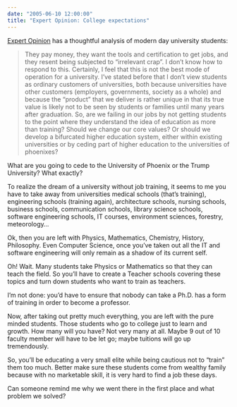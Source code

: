 ```yaml
---
date: "2005-06-10 12:00:00"
title: "Expert Opinion: College expectations"
---
```




[Expert Opinion](https://expert-opinion.blogspot.com/2005/06/college-expectations.html) has a thoughtful analysis of modern day university students:

>They pay money, they want the tools and certification to get jobs, and they resent being subjected to &ldquo;irrelevant crap&rdquo;. I don&rsquo;t know how to respond to this. Certainly, I feel that this is not the best mode of operation for a university. I&rsquo;ve stated before that I don&rsquo;t view students as ordinary customers of universities, both because universities have other customers (employers, governments, society as a whole) and because the &ldquo;product&rdquo; that we deliver is rather unique in that its true value is likely not to be seen by students or families until many years after graduation. So, are we failing in our jobs by not getting students to the point where they understand the idea of education as more than training? Should we change our core values? Or should we develop a bifurcated higher education system, either within existing universities or by ceding part of higher education to the universities of phoenixes?


What are you going to cede to the University of Phoenix or the Trump University? What exactly?

To realize the dream of a university without job training, it seems to me you have to take away from universities medical schools (that&rsquo;s training), engineering schools (training again), architecture schools, nursing schools, business schools, communication schools, library science schools, software engineering schools, IT courses, environment sciences, forestry, meteorology&hellip;

Ok, then you are left with Physics, Mathematics, Chemistry, History, Philosophy. Even Computer Science, once you&rsquo;ve taken out all the IT and software engineering will only remain as a shadow of its current self.

Oh! Wait. Many students take Physics or Mathematics so that they can teach the field. So you&rsquo;ll have to create a Teacher schools covering these topics and turn down students who want to train as teachers.

I&rsquo;m not done: you&rsquo;d have to ensure that nobody can take a Ph.D. has a form of training in order to become a professor.

Now, after taking out pretty much everything, you are left with the pure minded students. Those students who go to college just to learn and growth. How many will you have? Not very many at all. Maybe 9 out of 10 faculty member will have to be let go; maybe tuitions will go up tremendously.

So, you&rsquo;ll be educating a very small elite while being cautious not to &ldquo;train&rdquo; them too much. Better make sure these students come from wealthy family because with no marketable skill, it is very hard to find a job these days.

Can someone remind me why we went there in the first place and what problem we solved?

